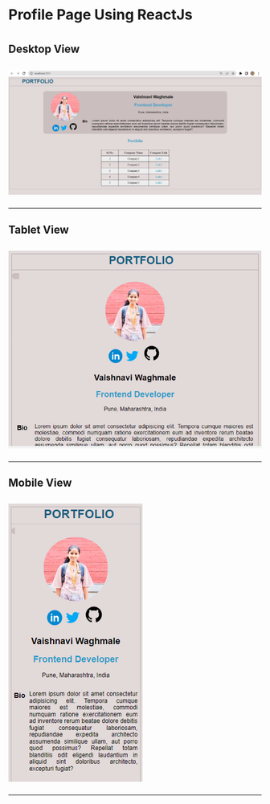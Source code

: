 <h1>Profile Page Using ReactJs<h1/>
<h2>Desktop View<h2/>
<img src="Desktop view.png" />
<hr/>
<h2>Tablet View<h2/>
<img src="Tablet View.png" />
<hr/>
<h2>Mobile View<h2/>
<img src="Mobile View.png" />
<hr/>
